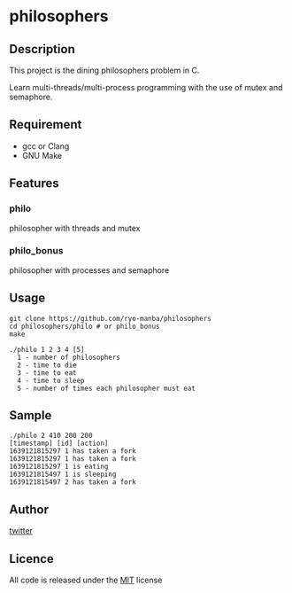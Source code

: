 # philosophers

## Description

This project is the dining philosophers problem in C.

Learn multi-threads/multi-process programming with the use of mutex and semaphore.

## Requirement

- gcc or Clang
- GNU Make

## Features
### philo
philosopher with threads and mutex

### philo_bonus
philosopher with processes and semaphore

## Usage

```
git clone https://github.com/ryo-manba/philosophers
cd philosophers/philo # or philo_bonus
make
```
```
./philo 1 2 3 4 [5]
  1 - number of philosophers
  2 - time to die
  3 - time to eat
  4 - time to sleep
  5 - number of times each philosopher must eat
```

## Sample
```
./philo 2 410 200 200
[timestamp] [id] [action]
1639121815297 1 has taken a fork
1639121815297 1 has taken a fork
1639121815297 1 is eating
1639121815497 1 is sleeping
1639121815497 2 has taken a fork
```

## Author

[twitter](https://twitter.com/ryo_manba)

## Licence

All code is released under the [MIT](https://github.com/ryo-manba/philosophers/blob/main/LICENSE) license
